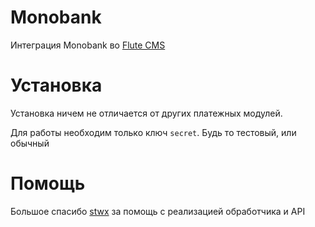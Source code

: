 # Monobank
Интеграция Monobank во [Flute CMS](https://github.com/Flute-CMS/cms)

# Установка
Установка ничем не отличается от других платежных модулей.

Для работы необходим только ключ `secret`. Будь то тестовый, или обычный

# Помощь
Большое спасибо [stwx](https://github.com/stwxdev) за помощь с реализацией обработчика и API
